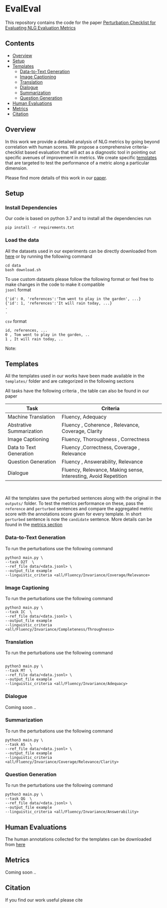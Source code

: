 # EvalEval

This repository contains the code for the paper [Perturbation Checklist for Evaluating NLG Evaluation Metrics]()

## Contents

- [Overview](#overview)
- [Setup](#setup)
- [Templates](#templates)
  - [Data-to-Text Generation](#data-to-text-generation)
  - [Image Captioning](#image-captioning)
  - [Translation](#translation)
  - [Dialogue](#dialogue)
  - [Summarization](#Summarization)
  - [Question Generation](#question-generation)
- [Human Evaluations](#human-evaluations)
- [Metrics](#metircs)
- [Citation](#citation)

## Overview

In this work we provide a detailed analysis of NLG metrics by going beyond correlation with human scores. We propose a comprehensive criteria-checklist based evaluation that will act as a diagnostic tool in pointing out specific avenues of improvement in metrics. We create specific [templates](#templates) that are targeted to test the performance of a metric along a particular dimension. <br>

Please find more details of this work in our [paper]().

## Setup

### Install Dependencies

Our code is based on python 3.7 and to install all the dependencies run  <br>

```
pip install -r requirements.txt
```
### Load the data

All the datasets used in our experiments can be directly downloaded from [here](#gdrive-link) or by running the following command

```
cd data
bash download.sh
```

To use custom datasets please follow the following format or feel free to make changes in the code to make it compatible<br>
`jsonl` format
```
{'id': 0, 'references':'Tom went to play in the garden', ...}
{'id': 1, 'references':'It will rain today, ...}
.
.

```
`csv` format
```
id, references, ...
0 , Tom went to play in the garden, ..
1 , It will rain today, ..
```
Note: 
## Templates

All the templates used in our works have been made available in the `templates/` folder and are categorized in the following sections <br>

All tasks have the following criteria , the table can also be found in our paper

| Task| Criteria |
| -----| ------| 
| Machine Translation | Fluency, Adequacy |
| Abstrative Summarization | Fluency , Coherence , Relevance, Coverage, Clarity |
| Image Captioning | Fluency, Thoroughness , Correctness |
| Data to Text Generation | Fluency ,Correctness, Coverage , Relevance |
| Question Generation | Fluency , Answerability, Relevance |
| Dialogue | Fluency, Relevance, Making sense, Interesting, Avoid Repetition |

<br> 

All the templates save the perturbed sentences along with the original in the `outputs/` folder. To test the metrics performance on these, pass the `reference` and `perturbed` sentences and compare the aggregated metric score with the annotations score given for every template. In short `perturbed` sentence is now the `candidate` sentence. More details can be found in the [metrics section](#metrics)
<br> 

### Data-to-Text Generation
To run the perturbations use the following command
```
python3 main.py \
--task D2T  \
--ref_file data/<data.jsonl> \
--output_file example
--linguistic_criteria <all/Fluency/Invariance/Coverage/Relevance>
```

### Image Captioning

To run the perturbations use the following command
```
python3 main.py \
--task IC  \
--ref_file data/<data.jsonl> \
--output_file example
--linguistic_criteria <all/Fluency/Invariance/Completeness/Throughness>
```
### Translation

To run the perturbations use the following command
```

python3 main.py \
--task MT  \
--ref_file data/<data.jsonl> \
--output_file example
--linguistic_criteria <all/Fluency/Invariance/Adequacy>
```

### Dialogue

Coming soon ..

### Summarization

To run the perturbations use the following command
```
python3 main.py \
--task AS  \
--ref_file data/<data.jsonl> \
--output_file example
--linguistic_criteria <all/Fluency/Invariance/Coverage/Relevance/Clarity>
```

### Question Generation

To run the perturbations use the following command
```
python3 main.py \
--task QG  \
--ref_file data/<data.jsonl> \
--output_file example
--linguistic_criteria <all/Fluency/Invariance/Answerability>
```

## Human Evaluations

The human annotations collected for the templates can be downloaded from [here](#gdrive-link)

## Metrics

Coming soon ..

## Citation

If you find our work useful please cite
```

```
